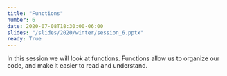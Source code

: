 ```yaml
---
title: "Functions"
number: 6
date: 2020-07-08T18:30:00-06:00
slides: "/slides/2020/winter/session_6.pptx"
ready: True
---
```


In this session we will look at functions. Functions allow us to organize our code, and make it easier to read and understand.